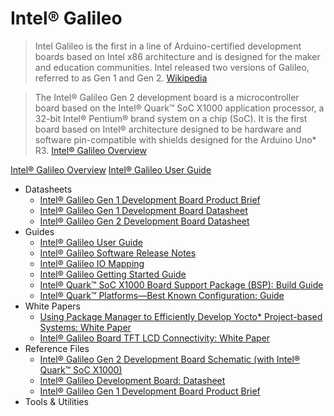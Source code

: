 Intel® Galileo
==

> Intel Galileo is the first in a line of Arduino-certified development boards based on Intel x86 architecture and is designed for the maker and education communities. Intel released two versions of Galileo, referred to as Gen 1 and Gen 2. [Wikipedia](https://en.wikipedia.org/wiki/Intel_Galileo)

> The Intel® Galileo Gen 2 development board is a microcontroller board based on the Intel® Quark™ SoC X1000 application processor, a 32-bit Intel® Pentium® brand system on a chip (SoC). It is the first board based on Intel® architecture designed to be hardware and software pin-compatible with shields designed for the Arduino Uno* R3. [Intel® Galileo Overview](http://www.intel.com/content/www/us/en/embedded/products/galileo/galileo-overview.html)

[Intel® Galileo Overview](http://www.intel.com/content/www/us/en/embedded/products/galileo/galileo-overview.html)
[Intel® Galileo User Guide](http://download.intel.com/support/galileo/sb/galileo_boarduserguide_330237_001.pdf)

- Datasheets
  - [Intel® Galileo Gen 1 Development Board Product Brief](http://www.intel.com/content/www/us/en/embedded/products/galileo/galileo-g1-product-brief.html)
  - [Intel® Galileo Gen 1 Development Board Datasheet](http://www.intel.com/content/www/us/en/embedded/products/galileo/galileo-g1-datasheet.html)
  - [Intel® Galileo Gen 2 Development Board Datasheet](http://www.intel.com/content/www/us/en/embedded/products/galileo/galileo-g2-datasheet.html)
- Guides
  - [Intel® Galileo User Guide](http://www.intel.com/content/www/us/en/embedded/products/galileo/galileo-user-guide.html)
  - [Intel® Galileo Software Release Notes](http://www.intel.com/content/www/us/en/embedded/products/galileo/galileo-sw-release-notes.html)
  - [Intel® Galileo IO Mapping](http://www.intel.com/content/www/us/en/embedded/products/galileo/galileo-io-mapping.html)
  - [Intel® Galileo Getting Started Guide](http://www.intel.com/content/www/us/en/embedded/products/galileo/galileo-getting-started-guide.html)
  - [Intel® Quark™ SoC X1000 Board Support Package (BSP): Build Guide](http://www.intel.com/content/www/us/en/embedded/products/galileo/galileo-quark-x1000-bsp-guide.html)
  - [Intel® Quark™ Platforms—Best Known Configuration: Guide](http://www.intel.com/content/www/us/en/embedded/products/quark/quark-platforms-best-known-configuration-guide.html)
- White Papers
  - [Using Package Manager to Efficiently Develop Yocto* Project-based Systems: White Paper](http://www.intel.com/content/www/us/en/embedded/products/galileo/package-manager-white-paper.html)
  - [Intel® Galileo Board TFT LCD Connectivity: White Paper](http://www.intel.com/content/www/us/en/embedded/products/galileo/enabling-tft-lcd-display-galileo-board-paper.html)
- Reference Files
  - [Intel® Galileo Gen 2 Development Board Schematic (with Intel® Quark™ SoC X1000)](http://www.intel.com/content/www/us/en/embedded/products/galileo/galileo-g2-schematic.html) 
  - [Intel® Galileo Development Board: Datasheet](http://www.intel.com/content/www/us/en/embedded/products/galileo/galileo-g1-datasheet.html)
  - [Intel® Galileo Gen 1 Development Board Product Brief](http://www.intel.com/content/www/us/en/embedded/products/galileo/galileo-g1-product-brief.html)
- Tools & Utilities

